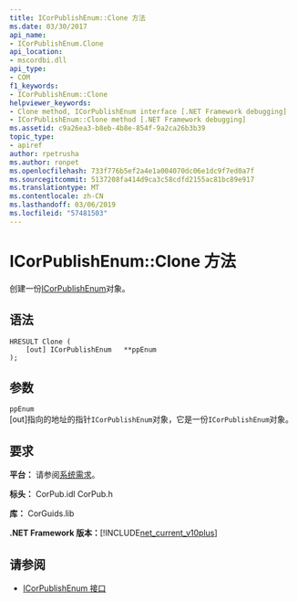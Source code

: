 ```yaml
---
title: ICorPublishEnum::Clone 方法
ms.date: 03/30/2017
api_name:
- ICorPublishEnum.Clone
api_location:
- mscordbi.dll
api_type:
- COM
f1_keywords:
- ICorPublishEnum::Clone
helpviewer_keywords:
- Clone method, ICorPublishEnum interface [.NET Framework debugging]
- ICorPublishEnum::Clone method [.NET Framework debugging]
ms.assetid: c9a26ea3-b8eb-4b8e-854f-9a2ca26b3b39
topic_type:
- apiref
author: rpetrusha
ms.author: ronpet
ms.openlocfilehash: 733f776b5ef2a4e1a004070dc06e1dc9f7ed0a7f
ms.sourcegitcommit: 5137208fa414d9ca3c58cdfd2155ac81bc89e917
ms.translationtype: MT
ms.contentlocale: zh-CN
ms.lasthandoff: 03/06/2019
ms.locfileid: "57481503"
---
```

# <a name="icorpublishenumclone-method"></a>ICorPublishEnum::Clone 方法
创建一份[ICorPublishEnum](../../../../docs/framework/unmanaged-api/debugging/icorpublishenum-interface.md)对象。  
  
## <a name="syntax"></a>语法  
  
```  
HRESULT Clone (  
    [out] ICorPublishEnum   **ppEnum  
);  
```  
  
## <a name="parameters"></a>参数  
 `ppEnum`  
 [out]指向的地址的指针`ICorPublishEnum`对象，它是一份`ICorPublishEnum`对象。  
  
## <a name="requirements"></a>要求  
 **平台：** 请参阅[系统需求](../../../../docs/framework/get-started/system-requirements.md)。  
  
 **标头：** CorPub.idl CorPub.h  
  
 **库：** CorGuids.lib  
  
 **.NET Framework 版本：**[!INCLUDE[net_current_v10plus](../../../../includes/net-current-v10plus-md.md)]  
  
## <a name="see-also"></a>请参阅
- [ICorPublishEnum 接口](../../../../docs/framework/unmanaged-api/debugging/icorpublishenum-interface.md)
